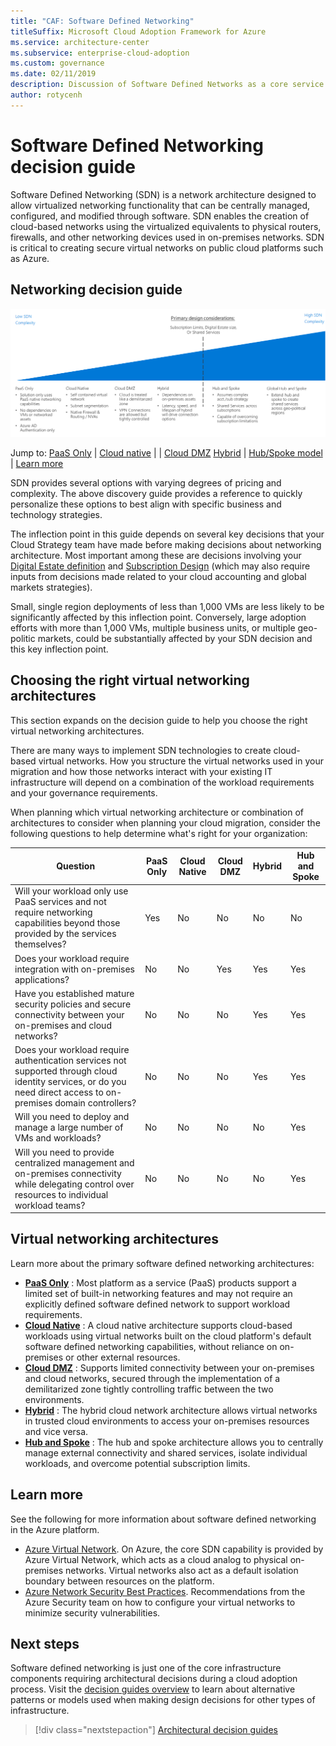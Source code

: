 ```yaml
---
title: "CAF: Software Defined Networking"
titleSuffix: Microsoft Cloud Adoption Framework for Azure
ms.service: architecture-center
ms.subservice: enterprise-cloud-adoption
ms.custom: governance
ms.date: 02/11/2019
description: Discussion of Software Defined Networks as a core service in Azure migrations
author: rotycenh
---
```


# Software Defined Networking decision guide

Software Defined Networking (SDN) is a network architecture designed to allow virtualized networking functionality that can be centrally managed, configured, and modified through software. SDN enables the creation of cloud-based networks using the virtualized equivalents to physical routers, firewalls, and other networking devices used in on-premises networks. SDN is critical to creating secure virtual networks on public cloud platforms such as Azure.

## Networking decision guide

![Plotting networking options from least to most complex, aligned with jump links below](../../_images/discovery-guides/discovery-guide-sdn.png)

Jump to: [PaaS Only](paas-only.md) | [Cloud native](cloud-native.md) | | [Cloud DMZ](cloud-dmz.md) [Hybrid](hybrid.md) | [Hub/Spoke model](hub-spoke.md) | [Learn more](#learn-more)

SDN provides several options with varying degrees of pricing and complexity. The above discovery guide provides a reference to quickly personalize these options to best align with specific business and technology strategies.

The inflection point in this guide depends on several key decisions that your Cloud Strategy team have made before making decisions about networking architecture. Most important among these are decisions involving your [Digital Estate definition](../../digital-estate/index.md) and [Subscription Design](../subscriptions/index.md) (which may also require inputs from decisions made related to your cloud accounting and global markets strategies).

Small, single region deployments of less than 1,000 VMs are less likely to be significantly affected by this inflection point. Conversely, large adoption efforts with more than 1,000 VMs, multiple business units, or multiple geo-politic markets, could be substantially affected by your SDN decision and this key inflection point.

## Choosing the right virtual networking architectures

This section expands on the decision guide to help you choose the right virtual networking architectures.

There are many ways to implement SDN technologies to create cloud-based virtual networks. How you structure the virtual networks used in your migration and how those networks interact with your existing IT infrastructure will depend on a combination of the workload requirements and your governance requirements.

When planning which virtual networking architecture or combination of architectures to consider when planning your cloud migration, consider the following questions to help determine what's right for your organization:

| Question | PaaS Only | Cloud Native | Cloud DMZ | Hybrid | Hub and Spoke |
|-----|-----|-----|-----|-----|-----|
| Will your workload only use PaaS services and not require networking capabilities beyond those provided by the services themselves? | Yes | No | No | No | No |
| Does your workload require integration with on-premises applications? | No | No | Yes | Yes | Yes |
| Have you established mature security policies and secure connectivity between your on-premises and cloud networks? | No | No | No | Yes | Yes |
| Does your workload require authentication services not supported through cloud identity services, or do you need direct access to on-premises domain controllers? | No | No | No | Yes | Yes |
| Will you need to deploy and manage a large number of VMs and workloads? | No | No | No | No | Yes |
| Will you need to provide centralized management and on-premises connectivity while delegating control over resources to individual workload teams? | No | No | No | No | Yes |

## Virtual networking architectures

Learn more about the primary software defined networking architectures:

- [**PaaS Only**](paas-only.md) : Most platform as a service (PaaS) products support a limited set of built-in networking features and may not require an explicitly defined software defined network to support workload requirements.
- [**Cloud Native**](cloud-native.md) : A cloud native architecture supports cloud-based workloads using virtual networks built on the cloud platform's default software defined networking capabilities, without reliance on on-premises or other external resources.
- [**Cloud DMZ**](cloud-dmz.md) : Supports limited connectivity between your on-premises and cloud networks, secured through the implementation of a demilitarized zone tightly controlling traffic between the two environments.
- [**Hybrid**](hybrid.md) : The hybrid cloud network architecture allows virtual networks in trusted cloud environments to access your on-premises resources and vice versa.
- [**Hub and Spoke**](hub-spoke.md) : The hub and spoke architecture allows you to centrally manage external connectivity and shared services, isolate individual workloads, and overcome potential subscription limits.

## Learn more

See the following for more information about software defined networking in the Azure platform.

- [Azure Virtual Network](/azure/virtual-network/virtual-networks-overview). On Azure, the core SDN capability is provided by Azure Virtual Network, which acts as a cloud analog to physical on-premises networks. Virtual networks also act as a default isolation boundary between resources on the platform.
- [Azure Network Security Best Practices](/azure/security/azure-security-network-security-best-practices). Recommendations from the Azure Security team on how to configure your virtual networks to minimize security vulnerabilities.

## Next steps

Software defined networking is just one of the core infrastructure components requiring architectural decisions during a cloud adoption process. Visit the [decision guides overview](../index.md) to learn about alternative patterns or models used when making design decisions for other types of infrastructure.

> [!div class="nextstepaction"]
> [Architectural decision guides](../index.md)
